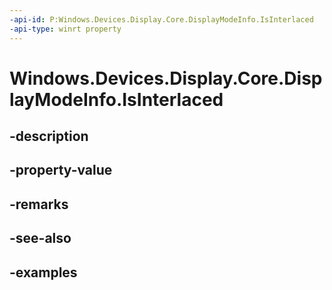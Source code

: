```yaml
---
-api-id: P:Windows.Devices.Display.Core.DisplayModeInfo.IsInterlaced
-api-type: winrt property
---
```


<!-- Property syntax.
public bool IsInterlaced { get; }
-->

# Windows.Devices.Display.Core.DisplayModeInfo.IsInterlaced

## -description

## -property-value

## -remarks

## -see-also

## -examples

